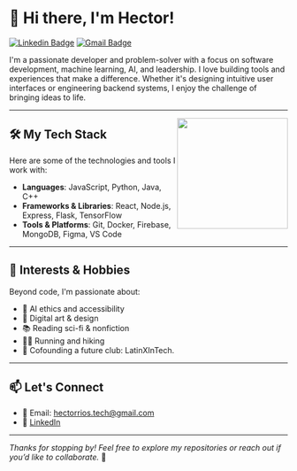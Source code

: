 # 👋 Hi there, I'm Hector!
[![Linkedin Badge](https://img.shields.io/badge/-LinkedIn-blue?style=flat-square&logo=Linkedin&logoColor=white&link=https://www.linkedin.com/in/hectorrios05/)](https://www.linkedin.com/in/hectorrios05/)
[![Gmail Badge](https://img.shields.io/badge/-hectorrios.tech@gmail.com-c14438?style=flat-square&logo=Gmail&logoColor=white&link=mailto:hectorrios.tech@gmail.com)](mailto:hectorrios.tech@gmail.com)


I'm a passionate developer and problem-solver with a focus on software development, machine learning, AI, and leadership. I love building tools and experiences that make a difference. Whether it's designing intuitive user interfaces or engineering backend systems, I enjoy the challenge of bringing ideas to life.

---
<img align='right' src='https://user-images.githubusercontent.com/5713670/87202985-820dcb80-c2b6-11ea-9f56-7ec461c497c3.gif' width='200"'>

## 🛠️ My Tech Stack  
Here are some of the technologies and tools I work with:

- **Languages**: JavaScript, Python, Java, C++
- **Frameworks & Libraries**: React, Node.js, Express, Flask, TensorFlow
- **Tools & Platforms**: Git, Docker, Firebase, MongoDB, Figma, VS Code

---

## 🌱 Interests & Hobbies  

Beyond code, I'm passionate about:

- 🧠 AI ethics and accessibility
- 🎨 Digital art & design
- 📚 Reading sci-fi & nonfiction
- 🏃‍♂️ Running and hiking
- 🎤 Cofounding a future club: LatinXInTech.

---

## 📫 Let's Connect  

- 📧 Email: hectorrios.tech@gmail.com
- 💼 [LinkedIn](https://www.linkedin.com/in/hectorrios05/)

---

*Thanks for stopping by! Feel free to explore my repositories or reach out if you’d like to collaborate.* 🚀

